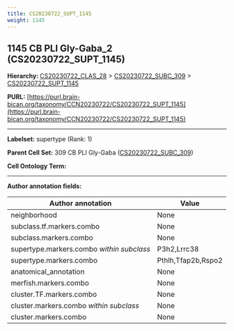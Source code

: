 ```yaml
---
title: CS20230722_SUPT_1145
weight: 1145
---
```

## 1145 CB PLI Gly-Gaba_2 (CS20230722_SUPT_1145)
<b>Hierarchy: </b>
[CS20230722_CLAS_28](../CS20230722_CLAS_28) >
[CS20230722_SUBC_309](../CS20230722_SUBC_309) >
[CS20230722_SUPT_1145](../CS20230722_SUPT_1145)

**PURL:** [https://purl.brain-bican.org/taxonomy/CCN20230722/CS20230722_SUPT_1145](https://purl.brain-bican.org/taxonomy/CCN20230722/CS20230722_SUPT_1145)

---


**Labelset:** supertype (Rank: 1)

**Parent Cell Set:** 309 CB PLI Gly-Gaba ([CS20230722_SUBC_309](../CS20230722_SUBC_309))



**Cell Ontology Term:** 

[MARKER GENES.]: #


---

[TRANSFERRED ANNOTATIONS.]: #


[AUTHOR ANNOTATION FIELDS.]: #


**Author annotation fields:**

| Author annotation | Value |
|-------------------|-------|
|neighborhood|None|
|subclass.tf.markers.combo|None|
|subclass.markers.combo|None|
|supertype.markers.combo _within subclass_|P3h2,Lrrc38|
|supertype.markers.combo|Pthlh,Tfap2b,Rspo2|
|anatomical_annotation|None|
|merfish.markers.combo|None|
|cluster.TF.markers.combo|None|
|cluster.markers.combo _within subclass_|None|
|cluster.markers.combo|None|
